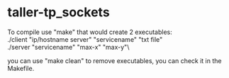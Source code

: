 # taller-tp_sockets
To compile use "make" that would create 2 executables:\
./client "ip/hostname server" "servicename" "txt file"\
./server "servicename" "max-x" "max-y"\\

you can use "make clean" to remove executables, you can check it in the Makefile.
